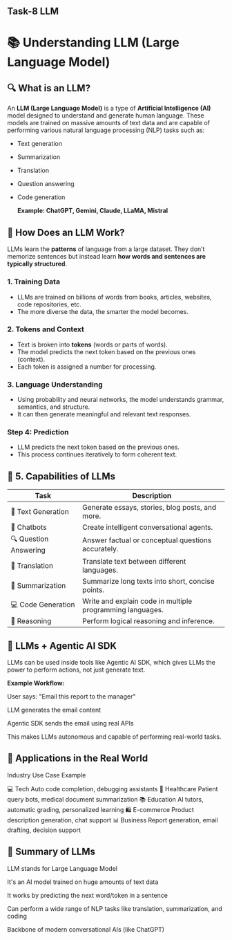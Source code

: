 ## Task-8 LLM

# 📚 Understanding LLM (Large Language Model)

## 🔍 What is an LLM?

An **LLM (Large Language Model)** is a type of **Artificial Intelligence (AI)** model designed to understand and generate human language. These models are trained on massive amounts of text data and are capable of performing various natural language processing (NLP) tasks such as:

- Text generation
- Summarization
- Translation
- Question answering
- Code generation

  **Example: ChatGPT, Gemini, Claude, LLaMA, Mistral**

## 🧠 How Does an LLM Work?

LLMs learn the **patterns** of language from a large dataset. They don’t memorize sentences but instead learn **how words and sentences are typically structured**.

### 1. **Training Data**
- LLMs are trained on billions of words from books, articles, websites, code repositories, etc.
- The more diverse the data, the smarter the model becomes.

### 2. **Tokens and Context**
- Text is broken into **tokens** (words or parts of words).
- The model predicts the next token based on the previous ones (context).
-  Each token is assigned a number for processing.

### 3. **Language Understanding**
- Using probability and neural networks, the model understands grammar, semantics, and structure.
- It can then generate meaningful and relevant text responses.

### Step 4: **Prediction**
- LLM predicts the next token based on the previous ones.
- This process continues iteratively to form coherent text.

## 🧠 5. Capabilities of LLMs

| Task                | Description                                                                 |
|---------------------|-----------------------------------------------------------------------------|
| 📝 Text Generation  | Generate essays, stories, blog posts, and more.                             |
| 💬 Chatbots         | Create intelligent conversational agents.                                   |
| 🔍 Question Answering | Answer factual or conceptual questions accurately.                         |
| 🔁 Translation       | Translate text between different languages.                                 |
| 🧾 Summarization     | Summarize long texts into short, concise points.                           |
| 💻 Code Generation   | Write and explain code in multiple programming languages.                   |
| 🧪 Reasoning         | Perform logical reasoning and inference. 


## 🔗  LLMs + Agentic AI SDK

LLMs can be used inside tools like Agentic AI SDK, which gives LLMs the power to perform actions, not just generate text.

**Example Workflow:**

User says: "Email this report to the manager"

LLM generates the email content

Agentic SDK sends the email using real APIs

This makes LLMs autonomous and capable of performing real-world tasks.

## 💼  Applications in the Real World

Industry	Use Case Example

💻 Tech	Auto code completion, debugging assistants
🏥 Healthcare	Patient query bots, medical document summarization
📚 Education	AI tutors, automatic grading, personalized learning
🛍️ E-commerce	Product description generation, chat support
📊 Business	Report generation, email drafting, decision support

## 📌 Summary of LLMs

LLM stands for Large Language Model

It's an AI model trained on huge amounts of text data

It works by predicting the next word/token in a sentence

Can perform a wide range of NLP tasks like translation, summarization, and coding

Backbone of modern conversational AIs (like ChatGPT)
